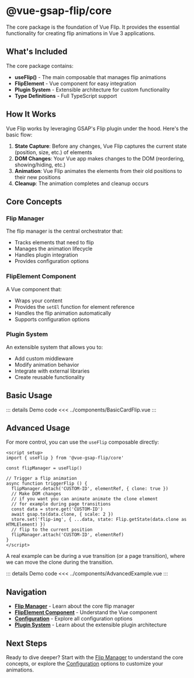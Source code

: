 <script setup>
import BasicCardFlip from '../components/BasicCardFlip.vue'
import AdvancedExample from '../components/AdvancedExample.vue'
</script>

# @vue-gsap-flip/core

The core package is the foundation of Vue Flip. It provides the essential functionality for creating flip animations in Vue 3 applications.

## What's Included

The core package contains:

- **useFlip()** - The main composable that manages flip animations
- **FlipElement** - Vue component for easy integration
- **Plugin System** - Extensible architecture for custom functionality
- **Type Definitions** - Full TypeScript support

## How It Works

Vue Flip works by leveraging GSAP's Flip plugin under the hood. Here's the basic flow:

1. **State Capture**: Before any changes, Vue Flip captures the current state (position, size, etc.) of elements
2. **DOM Changes**: Your Vue app makes changes to the DOM (reordering, showing/hiding, etc.)
3. **Animation**: Vue Flip animates the elements from their old positions to their new positions
4. **Cleanup**: The animation completes and cleanup occurs

## Core Concepts

### Flip Manager

The flip manager is the central orchestrator that:
- Tracks elements that need to flip
- Manages the animation lifecycle
- Handles plugin integration
- Provides configuration options

### FlipElement Component

A Vue component that:
- Wraps your content
- Provides the `setEl` function for element reference
- Handles the flip animation automatically
- Supports configuration options

### Plugin System

An extensible system that allows you to:
- Add custom middleware
- Modify animation behavior
- Integrate with external libraries
- Create reusable functionality

## Basic Usage
<BasicCardFlip />
::: details Demo code
<<< ../components/BasicCardFlip.vue
:::

## Advanced Usage

For more control, you can use the `useFlip` composable directly:

```vue
<script setup>
import { useFlip } from '@vue-gsap-flip/core'

const flipManager = useFlip()

// Trigger a flip animation
async function triggerFlip () {
  flipManager.detach('CUSTOM-ID', elementRef, { clone: true })
  // Make DOM changes
  // if you want you can animate animate the clone element
  // for example during page transitions
  const data = store.get('CUSTOM-ID')
  await gsap.to(data.clone, { scale: 2 })
  store.set('flip-img', { ...data, state: Flip.getState(data.clone as HTMLElement) })
  // flip to the current position
  flipManager.attach('CUSTOM-ID', elementRef)
}
</script>
```

A real example can be during a vue transition (or a page transition), where we can move the clone during the transition.

<AdvancedExample />
::: details Demo code
<<< ../components/AdvancedExample.vue
:::

## Navigation

- **[Flip Manager](./flip-manager)** - Learn about the core flip manager
- **[FlipElement Component](./flip-element)** - Understand the Vue component
- **[Configuration](./configuration)** - Explore all configuration options
- **[Plugin System](./plugin-system)** - Learn about the extensible plugin architecture

## Next Steps

Ready to dive deeper? Start with the [Flip Manager](./flip-manager) to understand the core concepts, or explore the [Configuration](./configuration) options to customize your animations.
